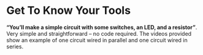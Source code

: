 # Get To Know Your Tools
**“You’ll make a simple circuit with some switches, an LED, and a resistor”**. Very simple and straightforward – no code required. The videos provided show an example of one circuit wired in parallel and one circuit wired in series.
